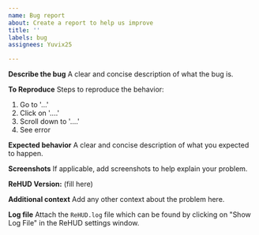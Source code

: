 ```yaml
---
name: Bug report
about: Create a report to help us improve
title: ''
labels: bug
assignees: Yuvix25

---
```


**Describe the bug**
A clear and concise description of what the bug is.

**To Reproduce**
Steps to reproduce the behavior:
1. Go to '...'
2. Click on '....'
3. Scroll down to '....'
4. See error

**Expected behavior**
A clear and concise description of what you expected to happen.

**Screenshots**
If applicable, add screenshots to help explain your problem.

**ReHUD Version:** (fill here)

**Additional context**
Add any other context about the problem here.

**Log file**
Attach the `ReHUD.log` file which can be found by clicking on "Show Log File" in the ReHUD settings window.
